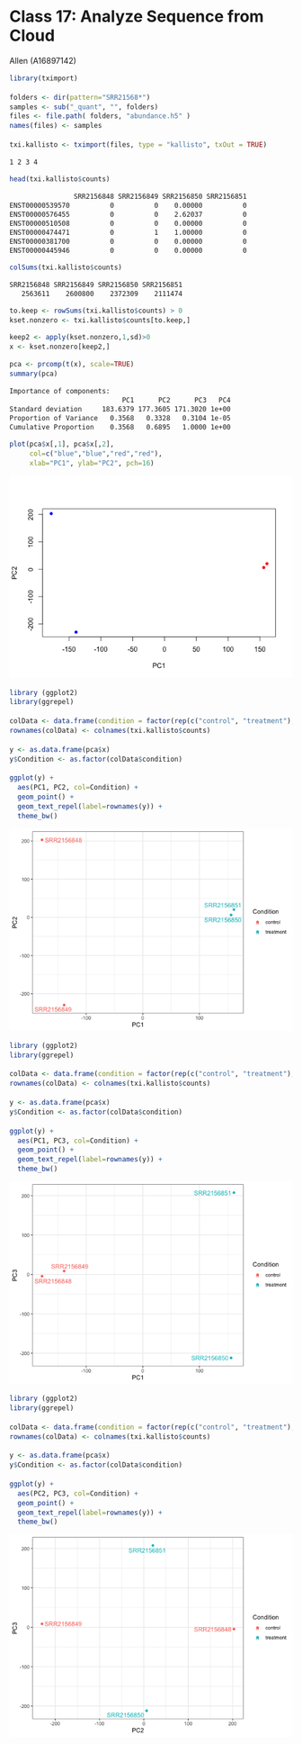 # Class 17: Analyze Sequence from Cloud
Allen (A16897142)

``` r
library(tximport)

folders <- dir(pattern="SRR21568*")
samples <- sub("_quant", "", folders)
files <- file.path( folders, "abundance.h5" )
names(files) <- samples

txi.kallisto <- tximport(files, type = "kallisto", txOut = TRUE)
```

    1 2 3 4 

``` r
head(txi.kallisto$counts)
```

                    SRR2156848 SRR2156849 SRR2156850 SRR2156851
    ENST00000539570          0          0    0.00000          0
    ENST00000576455          0          0    2.62037          0
    ENST00000510508          0          0    0.00000          0
    ENST00000474471          0          1    1.00000          0
    ENST00000381700          0          0    0.00000          0
    ENST00000445946          0          0    0.00000          0

``` r
colSums(txi.kallisto$counts)
```

    SRR2156848 SRR2156849 SRR2156850 SRR2156851 
       2563611    2600800    2372309    2111474 

``` r
to.keep <- rowSums(txi.kallisto$counts) > 0
kset.nonzero <- txi.kallisto$counts[to.keep,]
```

``` r
keep2 <- apply(kset.nonzero,1,sd)>0
x <- kset.nonzero[keep2,]
```

``` r
pca <- prcomp(t(x), scale=TRUE)
summary(pca)
```

    Importance of components:
                                PC1      PC2      PC3   PC4
    Standard deviation     183.6379 177.3605 171.3020 1e+00
    Proportion of Variance   0.3568   0.3328   0.3104 1e-05
    Cumulative Proportion    0.3568   0.6895   1.0000 1e+00

``` r
plot(pca$x[,1], pca$x[,2],
     col=c("blue","blue","red","red"),
     xlab="PC1", ylab="PC2", pch=16)
```

![](class17_files/figure-commonmark/unnamed-chunk-7-1.png)

``` r
library (ggplot2)
library(ggrepel)

colData <- data.frame(condition = factor(rep(c("control", "treatment"), each = 2)))
rownames(colData) <- colnames(txi.kallisto$counts)

y <- as.data.frame(pca$x)
y$Condition <- as.factor(colData$condition)

ggplot(y) +
  aes(PC1, PC2, col=Condition) +
  geom_point() +
  geom_text_repel(label=rownames(y)) +
  theme_bw()
```

![](class17_files/figure-commonmark/unnamed-chunk-8-1.png)

``` r
library (ggplot2)
library(ggrepel)

colData <- data.frame(condition = factor(rep(c("control", "treatment"), each = 2)))
rownames(colData) <- colnames(txi.kallisto$counts)

y <- as.data.frame(pca$x)
y$Condition <- as.factor(colData$condition)

ggplot(y) +
  aes(PC1, PC3, col=Condition) +
  geom_point() +
  geom_text_repel(label=rownames(y)) +
  theme_bw()
```

![](class17_files/figure-commonmark/unnamed-chunk-9-1.png)

``` r
library (ggplot2)
library(ggrepel)

colData <- data.frame(condition = factor(rep(c("control", "treatment"), each = 2)))
rownames(colData) <- colnames(txi.kallisto$counts)

y <- as.data.frame(pca$x)
y$Condition <- as.factor(colData$condition)

ggplot(y) +
  aes(PC2, PC3, col=Condition) +
  geom_point() +
  geom_text_repel(label=rownames(y)) +
  theme_bw()
```

![](class17_files/figure-commonmark/unnamed-chunk-10-1.png)
